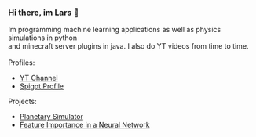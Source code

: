 ### Hi there, im Lars 🔭

Im programming machine learning applications as well as physics simulations in python<br>
and minecraft server plugins in java. I also do YT videos from time to time.<br>
<br>
Profiles:<br>
- [YT Channel](https://www.youtube.com/channel/UCJ95Q483a7GzTNrw2hnICUw/videos)<br>
- [Spigot Profile](https://www.spigotmc.org/members/masterx12377.1481119/#resources)<br>

Projects:<br>
- [Planetary Simulator](https://github.com/larsfriese/vpython-astrophysics)<br>
- [Feature Importance in a Neural Network](https://github.com/larsfriese/ml_scripts/blob/main/tensorflow_scripts/analysis_number_to_binary.ipynb)<br>
<!--- [Predicting Football games with a Neural Network]-->
<!--
**larsfriese/larsfriese** is a ✨ _special_ ✨ repository because its `README.md` (this file) appears on your GitHub profile.

Here are some ideas to get you started:

- 🔭 I’m currently working on ...
- 🌱 I’m currently learning ...
- 👯 I’m looking to collaborate on ...
- 🤔 I’m looking for help with ...
- 💬 Ask me about ...
- 📫 How to reach me: ...
- 😄 Pronouns: ...
- ⚡ Fun fact: ...
-->
